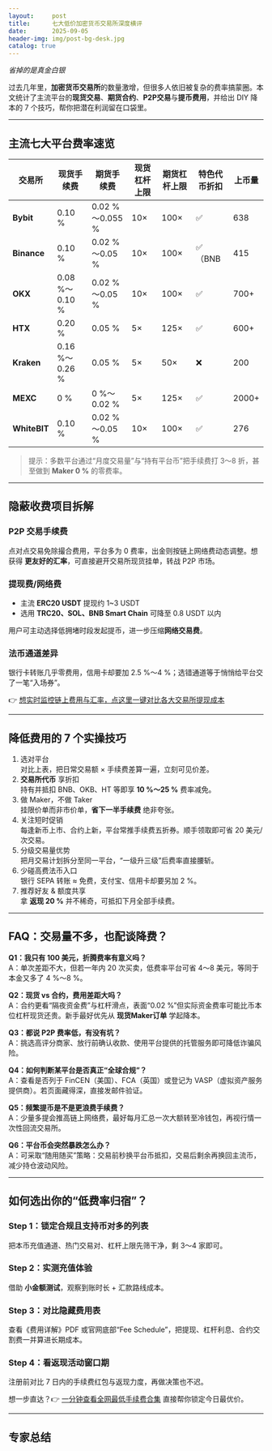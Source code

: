 ```yaml
---
layout:     post
title:      七大低价加密货币交易所深度横评
date:       2025-09-05
header-img: img/post-bg-desk.jpg
catalog: true
---
```


*省掉的是真金白银*

过去几年里，**加密货币交易所**的数量激增，但很多人依旧被复杂的费率搞蒙圈。本文统计了主流平台的**现货交易**、**期货合约**、**P2P交易**与**提币费用**，并给出 DIY 降本的 7 个技巧，帮你把潜在利润留在口袋里。

---

## 主流七大平台费率速览

| 交易所 | 现货手续费 | 期货手续费 | 现货杠杆上限 | 期货杠杆上限 | 特色代币折扣 | 上币量 |
| --- | --- | --- | --- | --- | --- | --- |
| **Bybit** | 0.10 % | 0.02 %～0.055 % | 10× | 100× | ✅ | 638 |
| **Binance** | 0.10 % | 0.02 %～0.05 % | 10× | 100× | ✅（BNB | 415 |
| **OKX** | 0.08 %～0.10 % | 0.02 %～0.05 % | 10× | 100× | ✅ | 700+ |
| **HTX** | 0.20 % | 0.05 % | 5× | 125× | ✅ | 600+ |
| **Kraken** | 0.16 %～0.26 % | 0.05 % | 5× | 50× | ❌ | 200 |
| **MEXC** | 0 % | 0 %～0.02 % | 5× | 125× | ✅ | 2000+ |
| **WhiteBIT** | 0.10 % | 0.02 %～0.05 % | 10× | 100× | ✅ | 276 |

> 提示：多数平台通过“月度交易量”与“持有平台币”把手续费打 3～8 折，甚至做到 **Maker 0 %** 的零费率。

---

## 隐蔽收费项目拆解

### P2P 交易手续费  
点对点交易免除撮合费用，平台多为 0 费率，出金则按链上网络费动态调整。想获得 **更友好的汇率**，可直接避开交易所现货挂单，转战 P2P 市场。

### 提现费/网络费  
* 主流 **ERC20 USDT** 提现约 1~3 USDT  
* 选用 **TRC20、SOL、BNB Smart Chain** 可降至 0.8 USDT 以内  

用户可主动选择低拥堵时段发起提币，进一步压缩**网络交易费**。

### 法币通道差异  
银行卡转账几乎零费用，信用卡却要加 2.5 %～4 %；选错通道等于悄悄给平台交了一笔“入场券”。

👉 [想实时监控链上费用与汇率，点这里一键对比各大交易所提现成本](https://okxdog.com/)

---

## 降低费用的 7 个实操技巧

1. 选对平台  
   对比上表，把日常交易额 × 手续费差算一遍，立刻可见价差。  
2. **交易所代币** 享折扣  
   持有并抵扣 BNB、OKB、HT 等即享 **10 %～25 %** 费率减免。  
3. 做 Maker，不做 Taker  
   挂限价单而非市价单，**省下一半手续费** 绝非夸张。  
4. 关注短时促销  
   每逢新币上市、合约上新，平台常推手续费五折券。顺手领取即可省 20 美元/次交易。  
5. 分级交易量优势  
   把月交易计划拆分至同一平台，“一级升三级”后费率直接腰斩。  
6. 少碰高费法币入口  
   银行 SEPA 转账 ≈ 免费，支付宝、信用卡却要另加 2 %。  
7. 推荐好友 & 额度共享  
   拿 **返现 20 %** 并不稀奇，可抵扣下月全部手续费。

---

## FAQ：交易量不多，也配谈降费？

**Q1：我只有 100 美元，折腾费率有意义吗？**  
A：单次差距不大，但若一年内 20 次买卖，低费率平台可省 4～8 美元，等同于本金又多了 4 %～8 %。

**Q2：现货 vs 合约，费用差距大吗？**  
A：合约更看“隔夜资金费”与杠杆滑点，表面“0.02 %”但实际资金费率可能比币本位杠杆现货还贵。新手最好优先从 **现货Maker订单** 学起降本。

**Q3：都说 P2P 费率低，有没有坑？**  
A：挑选高评分商家、放行前确认收款、使用平台提供的托管服务即可降低诈骗风险。

**Q4：如何判断某平台是否真正“全球合规”？**  
A：查看是否列于 FinCEN（美国）、FCA（英国）或登记为 VASP（虚拟资产服务提供商）。若页面藏得深，直接发邮件验证。

**Q5：频繁提币是不是更浪费手续费？**  
A：少量多提会推高链上网络费，最好每月汇总一次大额转至冷钱包，再视行情一次性回流交易所。

**Q6：平台币会突然暴跌怎么办？**  
A：可采取“随用随买”策略：交易前秒换平台币抵扣，交易后剩余再换回主流币，减少持仓波动风险。

---

## 如何选出你的“低费率归宿”？

### Step 1：锁定合规且支持币对多的列表  
把本币充值通道、热门交易对、杠杆上限先筛干净，剩 3～4 家即可。

### Step 2：实测充值体验  
借助 **小金额测试**，观察到账时长 + 汇款路线成本。

### Step 3：对比隐藏费用表  
查看《费用详解》PDF 或官网底部“Fee Schedule”，把提现、杠杆利息、合约交割费一并算进长期成本。

### Step 4：看返现活动窗口期  
注册前对比 7 日内的手续费红包与返现力度，再做决策也不迟。

想一步直达？👉 [一分钟查看全网最低手续费合集](https://okxdog.com/) 直接帮你锁定今日最优价。

---

## 专家总结